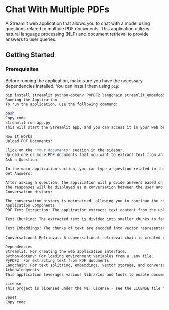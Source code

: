 # Chat With Multiple PDFs 

A Streamlit web application that allows you to chat with a model using questions related to multiple PDF documents. This application utilizes natural language processing (NLP) and document retrieval to provide answers to user queries.

## Getting Started

### Prerequisites

Before running the application, make sure you have the necessary dependencies installed. You can install them using `pip`:

```bash
pip install streamlit python-dotenv PyPDF2 langchain streamlit_embedcode
Running the Application
To run the application, use the following command:

bash
Copy code
streamlit run app.py
This will start the Streamlit app, and you can access it in your web browser.

How It Works
Upload PDF Documents:

Click on the "Your documents" section in the sidebar.
Upload one or more PDF documents that you want to extract text from and ask questions about.
Ask a Question:

In the main application section, you can type a question related to the uploaded documents in the text input field.
Get Answers:

After asking a question, the application will provide answers based on the content of the PDF documents.
The responses will be displayed as a conversation between the user and the model.
Conversation History:

The conversation history is maintained, allowing you to continue the conversation with follow-up questions.
Application Components
PDF Text Extraction: The application extracts text content from the uploaded PDF documents using the PyPDF2 library.

Text Chunking: The extracted text is divided into smaller chunks to facilitate processing.

Text Embeddings: The chunks of text are encoded into vector representations using OpenAI embeddings.

Conversational Retrieval: A conversational retrieval chain is created using Langchain, enabling the model to answer user questions based on the embedded text.

Dependencies
Streamlit: For creating the web application interface.
python-dotenv: For loading environment variables from a .env file.
PyPDF2: For extracting text from PDF documents.
Langchain: For text splitting, embeddings, vector storage, and conversation management.
Acknowledgments
This application leverages various libraries and tools to enable document-based conversational interactions. Special thanks to the developers of Streamlit, PyPDF2, and Langchain for their contributions.

License
This project is licensed under the MIT License - see the LICENSE file for details.

vbnet
Copy code


